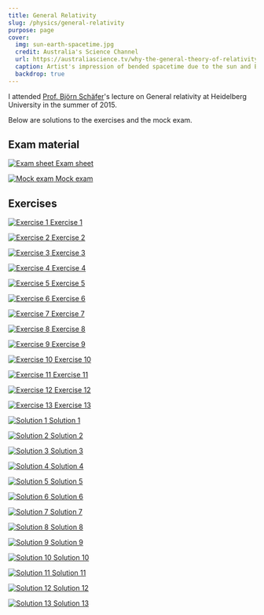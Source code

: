 ```yaml
---
title: General Relativity
slug: /physics/general-relativity
purpose: page
cover:
  img: sun-earth-spacetime.jpg
  credit: Australia's Science Channel
  url: https://australiascience.tv/why-the-general-theory-of-relativity-is-not-just-for-physicists
  caption: Artist's impression of bended spacetime due to the sun and Earth's gravity
  backdrop: true
---
```


I attended [Prof. Björn Schäfer](http://www.ita.uni-heidelberg.de/~spirou)'s lecture on General relativity at Heidelberg University in the summer of 2015.

Below are solutions to the exercises and the mock exam.

## Exam material

<div class="grid docs">

[![Exam sheet](thumbnails/exam-sheet.png) Exam sheet](pdfs/exam-sheet.pdf)

[![Mock exam](thumbnails/mock-exam.png) Mock exam](pdfs/mock-exam.pdf)

</div>

## Exercises

<div class="grid docs">

[![Exercise 1](thumbnails/ex-01.png) Exercise 1](pdfs/ex-01.pdf)

[![Exercise 2](thumbnails/ex-02.png) Exercise 2](pdfs/ex-02.pdf)

[![Exercise 3](thumbnails/ex-03.png) Exercise 3](pdfs/ex-03.pdf)

[![Exercise 4](thumbnails/ex-04.png) Exercise 4](pdfs/ex-04.pdf)

[![Exercise 5](thumbnails/ex-05.png) Exercise 5](pdfs/ex-05.pdf)

[![Exercise 6](thumbnails/ex-06.png) Exercise 6](pdfs/ex-06.pdf)

[![Exercise 7](thumbnails/ex-07.png) Exercise 7](pdfs/ex-07.pdf)

[![Exercise 8](thumbnails/ex-08.png) Exercise 8](pdfs/ex-08.pdf)

[![Exercise 9](thumbnails/ex-09.png) Exercise 9](pdfs/ex-09.pdf)

[![Exercise 10](thumbnails/ex-10.png) Exercise 10](pdfs/ex-10.pdf)

[![Exercise 11](thumbnails/ex-11.png) Exercise 11](pdfs/ex-11.pdf)

[![Exercise 12](thumbnails/ex-12.png) Exercise 12](pdfs/ex-12.pdf)

[![Exercise 13](thumbnails/ex-13.png) Exercise 13](pdfs/ex-13.pdf)

[![Solution 1](thumbnails/sol-01.png) Solution 1](pdfs/sol-01.pdf)

[![Solution 2](thumbnails/sol-02.png) Solution 2](pdfs/sol-02.pdf)

[![Solution 3](thumbnails/sol-03.png) Solution 3](pdfs/sol-03.pdf)

[![Solution 4](thumbnails/sol-04.png) Solution 4](pdfs/sol-04.pdf)

[![Solution 5](thumbnails/sol-05.png) Solution 5](pdfs/sol-05.pdf)

[![Solution 6](thumbnails/sol-06.png) Solution 6](pdfs/sol-06.pdf)

[![Solution 7](thumbnails/sol-07.png) Solution 7](pdfs/sol-07.pdf)

[![Solution 8](thumbnails/sol-08.png) Solution 8](pdfs/sol-08.pdf)

[![Solution 9](thumbnails/sol-09.png) Solution 9](pdfs/sol-09.pdf)

[![Solution 10](thumbnails/sol-10.png) Solution 10](pdfs/sol-10.pdf)

[![Solution 11](thumbnails/sol-11.png) Solution 11](pdfs/sol-11.pdf)

[![Solution 12](thumbnails/sol-12.png) Solution 12](pdfs/sol-12.pdf)

[![Solution 13](thumbnails/sol-13.png) Solution 13](pdfs/sol-13.pdf)

</div>

